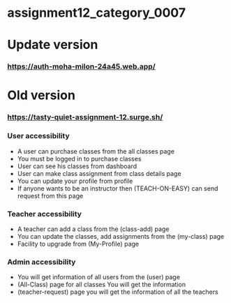 # assignment12_category_0007

# Update version
### https://auth-moha-milon-24a45.web.app/

# Old version
### https://tasty-quiet-assignment-12.surge.sh/


<!-- ==================== client site repo ================ -->
<!-- https://github.com/programming-hero-web-course1/b8a12-client-side-Mohibbulla-MMM -->
<!-- ==================== server site repo ================ -->
<!-- https://github.com/programming-hero-web-course1/b8a12-server-side-Mohibbulla-MMM -->


### User accessibility
- A user can purchase classes from the all classes page
- You must be logged in to purchase classes
- User can see his classes from dashboard
- User can make class assignment from class details page
- You can update your profile from profile
- If anyone wants to be an instructor then (TEACH-ON-EASY) can send request from this page

### Teacher accessibility
- A teacher can add a class from the (class-add) page
- You can update the classes, add assignments from the (my-class) page
- Facility to upgrade from (My-Profile) page

### Admin accessibility
- You will get information of all users from the (user) page
- (All-Class) page for all classes You will get the information
- (teacher-request) page you will get the information of all the teachers 

<!--  -->


